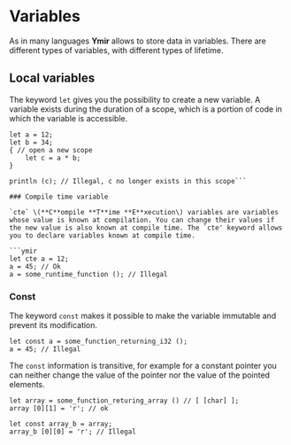 # Variables

As in many languages **Ymir** allows to store data in variables. There are different types of variables, with different types of lifetime.

## Local variables

The keyword `let` gives you the possibility to create a new variable. A variable exists during the duration of a scope, which is a portion of code in which the variable is accessible.

```ymir
let a = 12;
let b = 34;
{ // open a new scope
    let c = a * b;
} 

println (c); // Illegal, c no longer exists in this scope```

### Compile time variable

`cte` \(**C**ompile **T**ime **E**xecution\) variables are variables whose value is known at compilation. You can change their values if the new value is also known at compile time. The `cte' keyword allows you to declare variables known at compile time.

```ymir
let cte a = 12;
a = 45; // Ok
a = some_runtime_function (); // Illegal
```

### Const

The keyword `const` makes it possible to make the variable immutable and prevent its modification.

```ymir
let const a = some_function_returning_i32 ();
a = 45; // Illegal
```

The `const` information is transitive, for example for a constant pointer you can neither change the value of the pointer nor the value of the pointed elements.

```ymir
let array = some_function_returing_array () // [ [char] ];
array [0][1] = 'r'; // ok

let const array_b = array;
array_b [0][0] = 'r'; // Illegal
```

